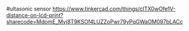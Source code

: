 #ultasonic sensor
https://www.tinkercad.com/things/cITX0wOfe1V-distance-on-lcd-print?sharecode=MdomE_Mvj8T9KSOf4LUZZoPwr79yPqGWaOM097bLACc
